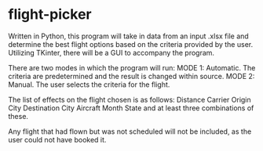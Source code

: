 # flight-picker

Written in Python, this program will take in data from an input .xlsx file and determine the best flight options based on the criteria provided by the user.
Utilizing TKinter, there will be a GUI to accompany the program.

There are two modes in which the program will run:
MODE 1: Automatic. The criteria are predetermined and the result is changed within source.
MODE 2: Manual. The user selects the criteria for the flight.

The list of effects on the flight chosen is as follows:
Distance
Carrier
Origin City
Destination City
Aircraft
Month
State
and at least three combinations of these.

Any flight that had flown but was not scheduled will not be included, as the user could not have booked it.
